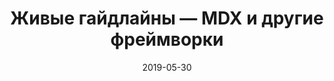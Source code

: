 ---
title: "Живые гайдлайны — MDX и другие фреймворки"
date: 2019-05-30
source_url: "https://habr.com/ru/articles/454084/"
---